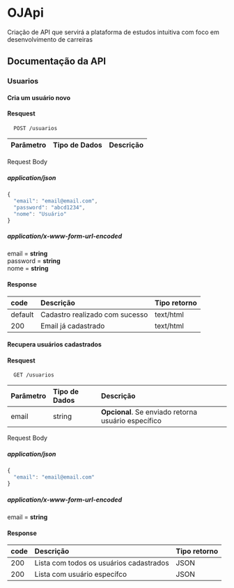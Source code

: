 # OJApi
Criação de API que servirá a plataforma de estudos intuitiva com foco em desenvolvimento de carreiras


## Documentação da API

### Usuarios

#### Cria um usuário novo

#### Resquest

```http
  POST /usuarios
```

| Parâmetro   | Tipo de Dados      | Descrição                           |
| :---------- | :--------- | :---------------------------------- |

Request Body

##### application/json

```javascript
{
  "email": "email@email.com",
  "password": "abcd1234",
  "nome": "Usuário"
}
```

##### application/x-www-form-url-encoded

email = **string**  
password = **string**  
nome = **string**

#### Response

| code   | Descrição      | Tipo retorno                           |
| :---------- | :--------- | :---------------------------------- |
| default | Cadastro realizado com sucesso | text/html |
| 200 | Email já cadastrado | text/html |


#### Recupera usuários cadastrados

#### Resquest

```http
  GET /usuarios
```

| Parâmetro   | Tipo de Dados      | Descrição                           |
| :---------- | :--------- | :---------------------------------- |
| email | string | **Opcional**. Se enviado retorna usuário específico |

Request Body

##### application/json

```javascript
{
  "email": "email@email.com"
}
```

##### application/x-www-form-url-encoded

email = **string**  

#### Response

| code   | Descrição      | Tipo retorno                           |
| :---------- | :--------- | :---------------------------------- |
| 200 | Lista com todos os usuários cadastrados | JSON |
| 200 | Lista com usuário específco | JSON |